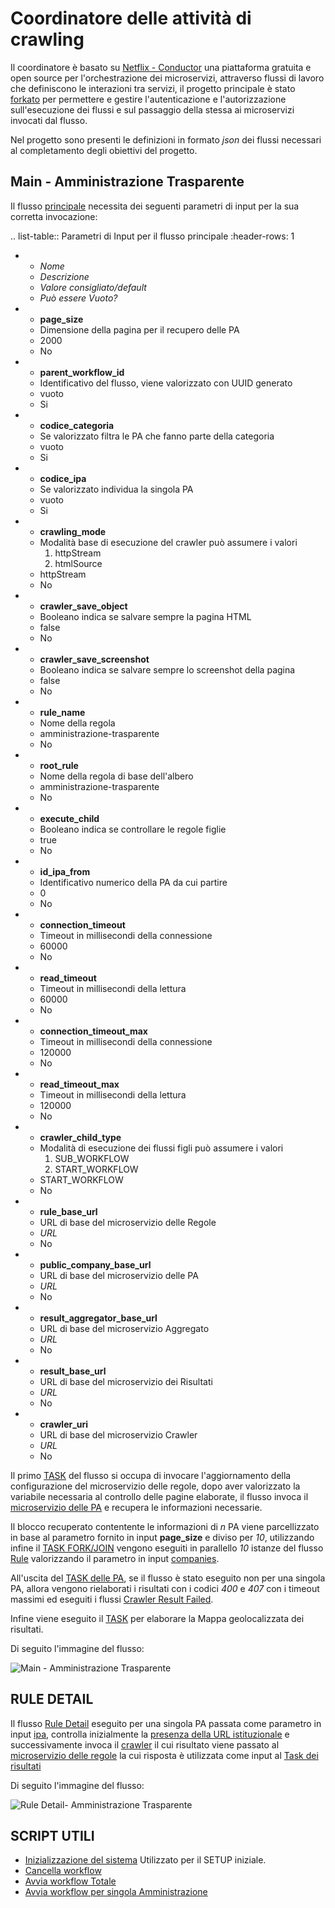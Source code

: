 # Coordinatore delle attività di crawling

Il coordinatore è basato su [Netflix - Conductor](https://conductor-oss.org) una piattaforma gratuita e open source per l'orchestrazione dei microservizi, attraverso flussi di lavoro che definiscono le interazioni tra servizi, il progetto principale è stato [forkato](https://github.com/cnr-anac/conductor) per permettere e gestire l'autenticazione e l'autorizzazione sull'esecuzione dei flussi e sul passaggio della stessa ai microservizi invocati dal flusso. 

Nel progetto sono presenti le definizioni in formato *json* dei flussi necessari al completamento degli obiettivi del progetto.

## Main - Amministrazione Trasparente

Il flusso [principale](crawler_amministrazione_trasparente.json) necessita dei seguenti parametri di input per la sua corretta invocazione:

.. list-table:: Parametri di Input per il flusso principale
   :header-rows: 1

   * - *Nome*
     - *Descrizione*
     - *Valore consigliato/default*
     - *Può essere Vuoto?*
   * - **page_size**
     - Dimensione della pagina per il recupero delle PA
     - 2000
     - No
   * - **parent_workflow_id**
     - Identificativo del flusso, viene valorizzato con UUID generato
     - vuoto
     - Si
   * - **codice_categoria**
     - Se valorizzato filtra le PA che fanno parte della categoria
     - vuoto
     - Si
   * - **codice_ipa**
     - Se valorizzato individua la singola PA
     - vuoto
     - Si
   * - **crawling_mode**
     - Modalità base di esecuzione del crawler può assumere i valori
         1. httpStream 
         2. htmlSource
     - httpStream
     - No
   * - **crawler_save_object**
     - Booleano indica se salvare sempre la pagina HTML
     - false
     - No
   * - **crawler_save_screenshot**
     - Booleano indica se salvare sempre lo screenshot della pagina
     - false
     - No
   * - **rule_name**
     - Nome della regola
     - amministrazione-trasparente
     - No
   * - **root_rule**
     - Nome della regola di base dell'albero
     - amministrazione-trasparente
     - No
   * - **execute_child**
     - Booleano indica se controllare le regole figlie
     - true
     - No
   * - **id_ipa_from**
     - Identificativo numerico della PA da cui partire
     - 0
     - No
   * - **connection_timeout**
     - Timeout in millisecondi della connessione
     - 60000
     - No
   * - **read_timeout**
     - Timeout in millisecondi della lettura
     - 60000
     - No
   * - **connection_timeout_max**
     - Timeout in millisecondi della connessione
     - 120000
     - No
   * - **read_timeout_max**
     - Timeout in millisecondi della lettura
     - 120000
     - No
   * - **crawler_child_type**
     - Modalità di esecuzione dei flussi figli può assumere i valori
         1. SUB_WORKFLOW 
         2. START_WORKFLOW
     - START_WORKFLOW
     - No
   * - **rule_base_url**
     - URL di base del microservizio delle Regole
     - *URL*
     - No
   * - **public_company_base_url**
     - URL di base del microservizio delle PA
     - *URL*
     - No
   * - **result_aggregator_base_url**
     - URL di base del microservizio Aggregato
     - *URL*
     - No
   * - **result_base_url**
     - URL di base del microservizio dei Risultati
     - *URL*
     - No
   * - **crawler_uri**
     - URL di base del microservizio Crawler
     - *URL*
     - No

Il primo [TASK](crawler_amministrazione_trasparente.json#L8-L22) del flusso si occupa di invocare l'aggiornamento della configurazione del microservizio delle regole, dopo aver valorizzato la variabile necessaria al controllo delle pagine elaborate, il flusso invoca il [microservizio delle PA](crawler_amministrazione_trasparente.json#L71-L85) e recupera le informazioni necessarie.

Il blocco recuperato contentente le informazioni di *n* PA viene parcellizzato in base al parametro fornito in input **page_size** e diviso per *10*, utilizzando infine il [TASK FORK/JOIN](https://orkes.io/content/reference-docs/operators/fork-join) vengono eseguiti in parallello *10* istanze del flusso [Rule](rule_workflow.json) valorizzando il parametro in input [companies](rule_workflow.json#L278).        

All'uscita del [TASK delle PA](crawler_amministrazione_trasparente.json#L52-L60), se il flusso è stato eseguito non per una singola PA, allora vengono rielaborati i risultati con i codici *400* e *407* con i timeout massimi ed eseguiti i flussi [Crawler Result Failed](crawler_result_failed.json).

Infine viene eseguito il [TASK](crawler_amministrazione_trasparente.json#L581-L596) per elaborare la Mappa geolocalizzata dei risultati.  

Di seguito l'immagine del flusso:

![Main - Amministrazione Trasparente](crawler_amministrazione_trasparente.png)

## RULE DETAIL

Il flusso [Rule Detail](rule_detail_workflow.json) eseguito per una singola PA passata come parametro in input [ipa](rule_detail_workflow.json#L860), controlla inizialmente la [presenza della URL istituzionale](rule_detail_workflow.json#L19-L28) e successivamente invoca il [crawler](rule_detail_workflow.json#L38-L52) il cui risultato viene passato al [microservizio delle regole](rule_detail_workflow.json#L76-L92) la cui risposta è utilizzata come input al [Task dei risultati](rule_detail_workflow.json#L261-L277)    


Di seguito l'immagine del flusso:

![Rule Detail- Amministrazione Trasparente](rule_detail_workflow.png)


## SCRIPT UTILI

- [Inizializzazione del sistema](init.sh) Utilizzato per il SETUP iniziale.
- [Cancella workflow](delete_workflow.sh) 
- [Avvia workflow Totale](start.sh)
- [Avvia workflow per singola Amministrazione](start_single_pa.sh)

